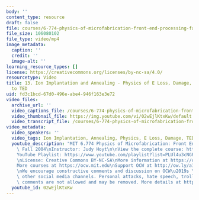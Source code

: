 ```yaml
---
body: ''
content_type: resource
draft: false
file: courses/6-774-physics-of-microfabrication-front-end-processing-fall-2004/mit6_774f04_lec13_360p_16_9.mp4
file_size: 106080102
file_type: video/mp4
image_metadata:
  caption: ''
  credit: ''
  image-alt: ''
learning_resource_types: []
license: https://creativecommons.org/licenses/by-nc-sa/4.0/
resourcetype: Video
title: 13. Ion Implantation and Annealing - Physics of E Loss, Damage, Introduction
  to TED
uid: fd3c1bcd-67d0-496e-abe4-946f163e3e72
video_files:
  archive_url: ''
  video_captions_file: /courses/6-774-physics-of-microfabrication-front-end-processing-fall-2004/1AcZzCsx6X2jS6e9iD78cHb_qZ28_yyen_transcript.webvtt
  video_thumbnail_file: https://img.youtube.com/vi/02wEjlKtxKw/default.jpg
  video_transcript_file: /courses/6-774-physics-of-microfabrication-front-end-processing-fall-2004/1AcZzCsx6X2jS6e9iD78cHb_qZ28_yyen_transcript.pdf
video_metadata:
  video_speakers: ''
  video_tags: Ion Implantation, Annealing, Physics, E Loss, Damage, TED
  youtube_description: "MIT 6.774 Physics of Microfabrication: Front End Processing,\
    \ Fall 2004\nInstructor: Judy Hoyt\n\nView the complete course: https://ocw.mit.edu/courses/6-774-physics-of-microfabrication-front-end-processing-fall-2004/\n\
    YouTube Playlist: https://www.youtube.com/playlist?list=PLUl4u3cNGP61IMhYaHL_x-RzNUIDJD9XK\n\
    \nLicense: Creative Commons BY-NC-SA\nMore information at https://ocw.mit.edu/terms\n\
    More courses at https://ocw.mit.edu\nSupport OCW at http://ow.ly/a1If50zVRlQ\n\
    \nWe encourage constructive comments and discussion on OCW\u2019s YouTube and\
    \ other social media channels. Personal attacks, hate speech, trolling, and inappropriate\
    \ comments are not allowed and may be removed. More details at https://ocw.mit.edu/comments."
  youtube_id: 02wEjlKtxKw
---
```

